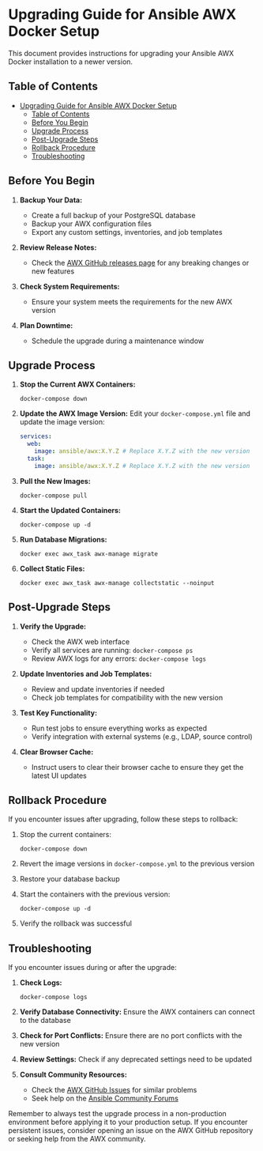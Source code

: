 # Upgrading Guide for Ansible AWX Docker Setup

This document provides instructions for upgrading your Ansible AWX Docker installation to a newer version.

## Table of Contents

- [Upgrading Guide for Ansible AWX Docker Setup](#upgrading-guide-for-ansible-awx-docker-setup)
  - [Table of Contents](#table-of-contents)
  - [Before You Begin](#before-you-begin)
  - [Upgrade Process](#upgrade-process)
  - [Post-Upgrade Steps](#post-upgrade-steps)
  - [Rollback Procedure](#rollback-procedure)
  - [Troubleshooting](#troubleshooting)

## Before You Begin

1. **Backup Your Data:**

   - Create a full backup of your PostgreSQL database
   - Backup your AWX configuration files
   - Export any custom settings, inventories, and job templates

2. **Review Release Notes:**

   - Check the [AWX GitHub releases page](https://github.com/ansible/awx/releases) for any breaking changes or new features

3. **Check System Requirements:**

   - Ensure your system meets the requirements for the new AWX version

4. **Plan Downtime:**
   - Schedule the upgrade during a maintenance window

## Upgrade Process

1. **Stop the Current AWX Containers:**

   ```
   docker-compose down
   ```

2. **Update the AWX Image Version:**
   Edit your `docker-compose.yml` file and update the image version:

   ```yaml
   services:
     web:
       image: ansible/awx:X.Y.Z # Replace X.Y.Z with the new version
     task:
       image: ansible/awx:X.Y.Z # Replace X.Y.Z with the new version
   ```

3. **Pull the New Images:**

   ```
   docker-compose pull
   ```

4. **Start the Updated Containers:**

   ```
   docker-compose up -d
   ```

5. **Run Database Migrations:**

   ```
   docker exec awx_task awx-manage migrate
   ```

6. **Collect Static Files:**
   ```
   docker exec awx_task awx-manage collectstatic --noinput
   ```

## Post-Upgrade Steps

1. **Verify the Upgrade:**

   - Check the AWX web interface
   - Verify all services are running: `docker-compose ps`
   - Review AWX logs for any errors: `docker-compose logs`

2. **Update Inventories and Job Templates:**

   - Review and update inventories if needed
   - Check job templates for compatibility with the new version

3. **Test Key Functionality:**

   - Run test jobs to ensure everything works as expected
   - Verify integration with external systems (e.g., LDAP, source control)

4. **Clear Browser Cache:**
   - Instruct users to clear their browser cache to ensure they get the latest UI updates

## Rollback Procedure

If you encounter issues after upgrading, follow these steps to rollback:

1. Stop the current containers:

   ```
   docker-compose down
   ```

2. Revert the image versions in `docker-compose.yml` to the previous version

3. Restore your database backup

4. Start the containers with the previous version:

   ```
   docker-compose up -d
   ```

5. Verify the rollback was successful

## Troubleshooting

If you encounter issues during or after the upgrade:

1. **Check Logs:**

   ```
   docker-compose logs
   ```

2. **Verify Database Connectivity:**
   Ensure the AWX containers can connect to the database

3. **Check for Port Conflicts:**
   Ensure there are no port conflicts with the new version

4. **Review Settings:**
   Check if any deprecated settings need to be updated

5. **Consult Community Resources:**
   - Check the [AWX GitHub Issues](https://github.com/ansible/awx/issues) for similar problems
   - Seek help on the [Ansible Community Forums](https://groups.google.com/g/ansible-project)

Remember to always test the upgrade process in a non-production environment before applying it to your production setup. If you encounter persistent issues, consider opening an issue on the AWX GitHub repository or seeking help from the AWX community.
